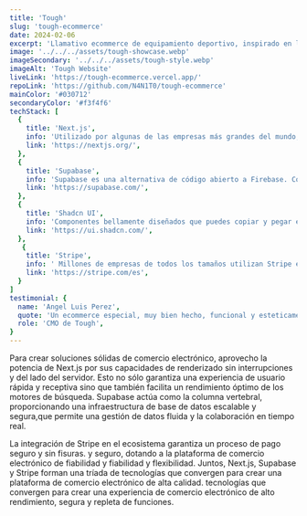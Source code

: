 ```yaml
---
title: 'Tough'
slug: 'tough-ecommerce'
date: 2024-02-06
excerpt: 'Llamativo ecommerce de equipamiento deportivo, inspirado en la web de Everlast y hecho con estas tecnologías:'
image: '../../../assets/tough-showcase.webp'
imageSecondary: '../../../assets/tough-style.webp'
imageAlt: 'Tough Website'
liveLink: 'https://tough-ecommerce.vercel.app/'
repoLink: 'https://github.com/N4N1T0/tough-ecommerce'
mainColor: '#030712'
secondaryColor: '#f3f4f6'
techStack: [
  {
    title: 'Next.js',
    info: 'Utilizado por algunas de las empresas más grandes del mundo, Next.js le permite crear aplicaciones web completas ampliando las últimas funciones de React e integrando potentes herramientas JavaScript basadas en Rust para las construcciones más rápidas.',
    link: 'https://nextjs.org/',
  },
  {
    title: 'Supabase',
    info: 'Supabase es una alternativa de código abierto a Firebase. Comienza tu proyecto con una base de datos Postgres, Autenticación, APIs instantáneas, Edge Funciones, suscripciones en tiempo real,  almacenamiento, y Vector incrustaciones.',
    link: 'https://supabase.com/',
  },
  {
    title: 'Shadcn UI',
    info: 'Componentes bellamente diseñados que puedes copiar y pegar en tus aplicaciones. Accesibles. Personalizables. De código abierto.',
    link: 'https://ui.shadcn.com/',
  },
   {
    title: 'Stripe',
    info: ' Millones de empresas de todos los tamaños utilizan Stripe en línea y en persona para aceptar pagos, enviar transferencias, automatizar procesos financieros y y, en última instancia, aumentar los ingresos.',
    link: 'https://stripe.com/es',
  }
]
testimonial: {
  name: 'Angel Luis Perez',
  quote: 'Un ecommerce especial, muy bien hecho, funcional y esteticamente agradable para los clientes. Cada vez que se usa, es un gran exito.',
  role: 'CMO de Tough',
}
---
```


 Para crear soluciones sólidas de comercio electrónico, aprovecho la potencia de Next.js por sus capacidades de renderizado sin interrupciones y del lado del servidor. Esto no sólo garantiza una experiencia de usuario rápida y receptiva sino que también facilita un rendimiento óptimo de los motores de búsqueda. Supabase actúa como la columna vertebral, proporcionando una infraestructura de base de datos escalable y segura,que permite una gestión de datos fluida y la colaboración en tiempo real.

  La integración de Stripe en el ecosistema garantiza un proceso de pago
  seguro y sin fisuras. y seguro, dotando a la plataforma de comercio electrónico de fiabilidad y fiabilidad y flexibilidad. Juntos, Next.js, Supabase y Stripe forman una tríada de tecnologías que convergen para crear una plataforma de comercio electrónico de alta calidad. tecnologías que convergen para crear una experiencia de comercio electrónico de alto rendimiento, segura y repleta de funciones.